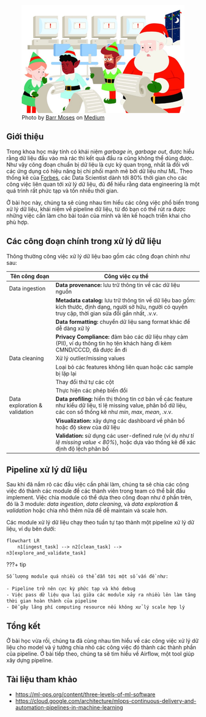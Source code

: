<figure>
    <img src="../../../assets/images/mlops-crash-course/data-pipeline/broken-data-pipeline.jpeg" loading="lazy"/>
    <figcaption>Photo by <a href="https://barrmoses.medium.com/?source=post_page-----4d42c2a8f054--------------------------------">Barr Moses</a> on <a href="https://barrmoses.medium.com/the-broken-data-pipeline-before-christmas-4d42c2a8f054">Medium</a></figcaption>
</figure>

## Giới thiệu

Trong khoa học máy tính có khái niệm _garbage in, garbage out_, được hiểu rằng dữ liệu đầu vào mà rác thì kết quả đầu ra cũng không thể dùng được. Như vậy công đoạn chuẩn bị dữ liệu là cực kỳ quan trọng, nhất là đối với các ứng dụng có hiệu năng bị chi phối mạnh mẽ bởi dữ liệu như ML. Theo thống kê của [Forbes](https://www.forbes.com/sites/gilpress/2016/03/23/data-preparation-most-time-consuming-least-enjoyable-data-science-task-survey-says), các Data Scientist dành tới 80% thời gian cho các công việc liên quan tới xử lý dữ liệu, đủ để hiểu rằng data engineering là một quá trình rất phức tạp và tốn nhiều thời gian.

Ở bài học này, chúng ta sẽ cùng nhau tìm hiểu các công việc phổ biến trong xử lý dữ liệu, khái niệm về pipeline dữ liệu, từ đó bạn có thể rút ra được những việc cần làm cho bài toán của mình và lên kế hoạch triển khai cho phù hợp.

## Các công đoạn chính trong xử lý dữ liệu

Thông thường công việc xử lý dữ liệu bao gồm các công đoạn chính như sau:

| Tên công đoạn                 | Công việc cụ thể                                                                                                                                                         |
| ----------------------------- | ------------------------------------------------------------------------------------------------------------------------------------------------------------------------ |
| Data ingestion                | **Data provenance:** lưu trữ thông tin về các dữ liệu nguồn                                                                                                              |
|                               | **Metadata catalog:** lưu trữ thông tin về dữ liệu bao gồm: kích thước, định dạng, người sở hữu, người có quyền truy cập, thời gian sửa đổi gần nhất, .v.v.              |
|                               | **Data formatting:** chuyển dữ liệu sang format khác để dễ dàng xử lý                                                                                                    |
|                               | **Privacy Compliance:** đảm bảo các dữ liệu nhạy cảm (PII), ví dụ thông tin họ tên khách hàng đi kèm CMND/CCCD, đã được ẩn đi                                            |
| Data cleaning                 | Xử lý outlier/missing values                                                                                                                                             |
|                               | Loại bỏ các features không liên quan hoặc các sample bị lặp lại                                                                                                          |
|                               | Thay đổi thứ tự các cột                                                                                                                                                  |
|                               | Thực hiện các phép biến đổi                                                                                                                                              |
| Data exploration & validation | **Data profiling:** hiển thị thông tin cơ bản về các feature như kiểu dữ liệu, tỉ lệ missing value, phân bố dữ liệu, các con số thống kê như _min_, _max_, _mean_, .v.v. |
|                               | **Visualization:** xây dựng các dashboard về phân bố hoặc độ skew của dữ liệu                                                                                            |
|                               | **Validation:** sử dụng các user-defined rule (ví dụ như _tỉ lệ missing value < 80%_), hoặc dựa vào thống kê để xác định độ lệch phân bố                                 |

## Pipeline xử lý dữ liệu

Sau khi đã nắm rõ các đầu việc cần phải làm, chúng ta sẽ chia các công việc đó thành các module để các thành viên trong team có thể bắt đầu implement. Việc chia module có thể dựa theo công đoạn như ở phần trên, đó là 3 module: _data ingestion_, _data cleaning_, và _data exploration & validation_ hoặc chia nhỏ thêm nữa để dễ maintain và scale hơn.

Các module xử lý dữ liệu chạy theo tuần tự tạo thành một pipeline xử lý dữ liệu, ví dụ bên dưới:

```mermaid
flowchart LR
    n1[ingest_task] --> n2[clean_task] --> n3[explore_and_validate_task]
```

???+ tip

    Số lượng module quá nhiều có thể dẫn tới một số vấn đề như:

    - Pipeline trở nên cực kỳ phức tạp và khó debug
    - Việc pass dữ liệu qua lại giữa các module xảy ra nhiều lên làm tăng thời gian hoàn thành của pipeline
    - Dễ gây lãng phí computing resource nếu không xử lý scale hợp lý

## Tổng kết

Ở bài học vừa rồi, chúng ta đã cùng nhau tìm hiểu về các công việc xử lý dữ liệu cho model và ý tưởng chia nhỏ các công việc đó thành các thành phần của pipeline. Ở bài tiếp theo, chúng ta sẽ tìm hiểu về Airflow, một tool giúp xây dựng pipeline.
## Tài liệu tham khảo

- <https://ml-ops.org/content/three-levels-of-ml-software>
- <https://cloud.google.com/architecture/mlops-continuous-delivery-and-automation-pipelines-in-machine-learning>
